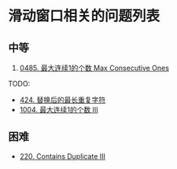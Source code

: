 # 滑动窗口相关的问题列表

## 中等

1. [0485. 最大连续1的个数 Max Consecutive Ones](../0485.max-consecutive-ones/index.md)

TODO:

- [424. 替换后的最长重复字符](https://leetcode.com/problems/longest-repeating-character-replacement)
- [1004. 最大连续1的个数 III ](https://leetcode.com/problems/max-consecutive-ones-iii)

## 困难

- [220. Contains Duplicate III](https://leetcode.com/problems/contains-duplicate-iii)
